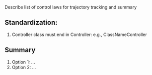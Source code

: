 Describe list of control laws for trajectory tracking and summary

## Standardization:
1. Controller class must end in Controller: e.g., ClassNameController

## Summary

1. Option 1: ...
2. Option 2: ...


